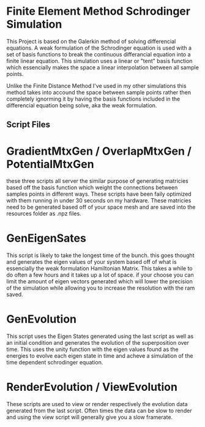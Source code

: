 # Finite Element Method Schrodinger Simulation

This Project is based on the Galerkin method of solving differencial equations. A weak formulation of the Schrodinger equation is used with a set of basis functions to break the continuous differancial equation into a finite linear equation. This simulation uses a linear or "tent" basis function which essencially makes the space a linear interpolation between all sample points.

Unlike the Finite Distance Method I've used in my other simulations this method takes into accound the space between sample points rather then completely ignorming it by having the basis functions included in the differencial equation being solve, aka the weak formulation.


## Script Files

# GradientMtxGen / OverlapMtxGen / PotentialMtxGen

these three scripts all server the similar purpose of generating matricies based off the basis function which weight the connections between samples points in different ways. These scripts have been faily optimized with them running in under 30 seconds on my hardware. These matricies need to be generated based off of your space mesh and are saved into the resources folder as .npz files.


# GenEigenSates

This script is likely to take the longest time of the bunch. this goes thought and generates the eigen values of your system based off of what is essencially the weak formulation Hamiltonian Matrix. This takes a while to do often a few hours and it takes up a lot of space. if your choose you can limit the amount of eigen vectors generated which will lower the precision of the simulation while allowing you to increase the resolution with the ram saved.

# GenEvolution

This script uses the Eigen States generated using the last script as well as an initial condition and generates the evolution of the superposition over time. This uses the unity function with the eigen values found as the energies to evolve each eigen state in time and acheve a simulation of the time dependent schrodinger equation.

# RenderEvolution / ViewEvolution

These scripts are used to view or render respectively the evolution data generated from the last script. Often times the data can be slow to render and using the view script will generally give you a slow framerate.
